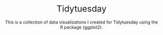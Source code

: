 <h1 style="font-weight:normal" align="center">
  &nbsp;Tidytuesday&nbsp;
</h1>

<div align="center">
This is a collection of data visualizations I created for Tidytuesday using the R package {ggplot2}. 
  
  
[Twitter]:https://twitter.com/jonathon_mifsud
[Tidytuesday Page]:https://github.com/rfordatascience/tidytuesday
